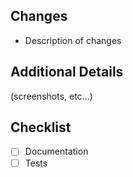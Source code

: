 <!--
Thank you for your interest in the project.

Please make sure that you are familiar with and follow the [Code of Conduct](https://github.com/searchspring/community/blob/main/CODE_OF_CONDUCT.md) and 
[Contributing Guidelines](https://github.com/searchspring/community/blob/main/CONTRIBUTING.md) for this project.
-->

## Changes
- Description of changes

## Additional Details 
(screenshots, etc...)

## Checklist
- [ ] Documentation
- [ ] Tests